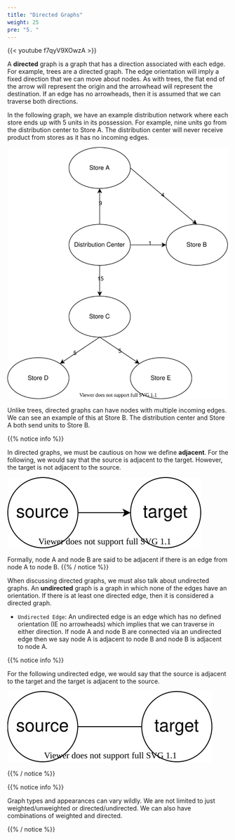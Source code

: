 ```yaml
---
title: "Directed Graphs"
weight: 25
pre: "5. "
---
```


{{< youtube f7qyV9XOwzA  >}}

A **directed** graph is a graph that has a direction associated with each edge. For example, trees are a directed graph. The edge orientation will imply a fixed direction that we can move about nodes. As with trees, the flat end of the arrow will represent the origin and the arrowhead will represent the destination. If an edge has no arrowheads, then it is assumed that we can traverse both directions. 

In the following graph, we have an example distribution network where each store ends up with 5 units in its possession. For example, nine units go from the distribution center to Store A. The distribution center will never receive product from stores as it has no incoming edges. 

![Sample Distribution Network](images/15/distribution-3.svg)

Unlike trees, directed graphs can have nodes with multiple incoming edges. We can see an example of this at Store B. The distribution center and Store A both send units to Store B. 

{{% notice info %}}

In directed graphs, we must be cautious on how we define **adjacent**. For the following, we would say that the source is adjacent to the target. However, the target is not adjacent to the source. 

![Source and Target Example](images/15/src_tar_ex.svg)

Formally, node A and node B are said to be adjacent if there is an edge from node A to node B. 
{{% / notice %}}


When discussing directed graphs, we must also talk about undirected graphs. An **undirected** graph is a graph in which none of the edges have an orientation. If there is at least one directed edge, then it is considered a directed graph.

- `Undirected Edge`: An undirected edge is an edge which has no defined orientation (IE no arrowheads) which implies that we can traverse in either direction. If node A and node B are connected via an undirected edge then we say node A is adjacent to node B and node B is adjacent to node A.

{{% notice info %}}

For the following undirected edge, we would say that the source is adjacent to the target and the target is adjacent to the source. 

![Source and Target Example](images/15/undirected_edge.svg)

{{% / notice %}}


{{% notice info %}}

Graph types and appearances can vary wildly. We are not limited to just weighted/unweighted or directed/undirected. We can also have combinations of weighted and directed. 

{{% / notice %}}

